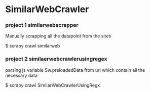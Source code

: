 

# SimilarWebCrawler


### project 1 similarwebscrapper

Manually scrapping all the datapoint from the sites

$ scrapy crawl similarweb


### project 2 similaerwebcrawlerusingregex

parsing js variable Sw.preloadedData from url which contain all the necessary data

$ scrapy crawl SimilarWebCrawlerUsingRegx
